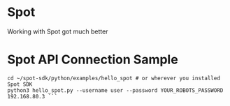 # Spot 

Working with Spot got much better


# Spot API Connection Sample 

``` source my_spot_env/bin/activate # enter your virtualenv
cd ~/spot-sdk/python/examples/hello_spot # or wherever you installed Spot SDK
python3 hello_spot.py --username user --password YOUR_ROBOTS_PASSWORD 192.168.80.3 ``` 


